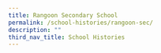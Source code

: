 ```yaml
---
title: Rangoon Secondary School
permalink: /school-histories/rangoon-sec/
description: ""
third_nav_title: School Histories
---
```

